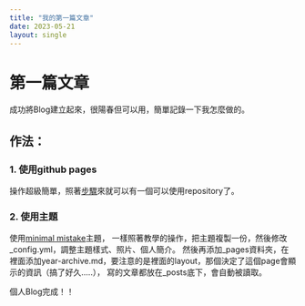```yaml
---
title: "我的第一篇文章"
date: 2023-05-21
layout: single
---
```


# 第一篇文章
成功將Blog建立起來，很陽春但可以用，簡單記錄一下我怎麼做的。

## 作法：

### 1. 使用github pages

操作超級簡單，照著[步驟](https://pages.github.com/)來就可以有一個可以使用repository了。

### 2. 使用主題

使用[minimal mistake](https://github.com/mmistakes/minimal-mistakes/tree/master)主題，
一樣照著教學的操作，把主題複製一份，然後修改_config.yml，調整主題樣式、照片、個人簡介。
然後再添加_pages資料夾，在裡面添加year-archive.md，要注意的是裡面的layout，那個決定了這個page會顯示的資訊（搞了好久.....），
寫的文章都放在_posts底下，會自動被讀取。

個人Blog完成！！
